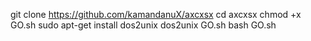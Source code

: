 git clone https://github.com/kamandanuX/axcxsx
cd axcxsx
chmod +x GO.sh
sudo apt-get install dos2unix
dos2unix GO.sh
bash GO.sh
